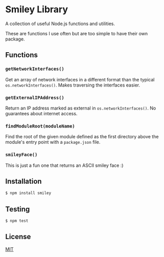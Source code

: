 # Smiley Library

A collection of useful Node.js functions and utilities.

These are functions I use often but are too simple to have their own package.

## Functions

### `getNetworkInterfaces()`

Get an array of network interfaces in a different format than the typical `os.networkInterfaces()`. Makes traversing the interfaces easier.

### `getExternalIPAddress()`

Return an IP address marked as external in `os.networkInterfaces()`. No guarantees about internet access.

### `findModuleRoot(moduleName)`

Find the root of the given module defined as the first directory above the module's entry point with a `package.json` file.

### `smileyFace()`

This is just a fun one that returns an ASCII smiley face :)

## Installation

```bash
$ npm install smiley
```

## Testing

```bash
$ npm test
```

## License

  [MIT](LICENSE)
